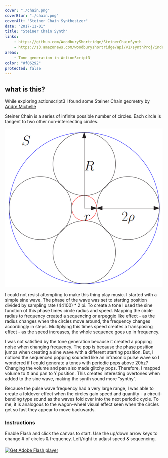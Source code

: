 ```yaml
---
cover: "./chain.png"
coverBlur: "./chain.png"
coverAlt: "Steiner Chain Synthesizer"
date: "2017-11-01"
title: "Steiner Chain Synth"
links:
    - https://github.com/WoodburyShortridge/SteinerChainSynth
    - https://s3.amazonaws.com/woodburyshortridge/api/v1/synthProj/index.html
areas:
    - Tone generation in ActionScript3
color: "#f06292"
protected: false
---
```


## what is this?
While exploring actionscript3 I found some Steiner Chain geometry by [Andre Michelle](http://andre-michelle.com)

Steiner Chain is a series of infinite possible number of circles. Each circle is tangent to two other non-intersecting circles. 

![Steiner Chain Geometry](./chaing.png)

I could not resist attempting to make this thing play music. I started with a simple sine wave. The phase of the wave was set to starting position divided by sampling rate (44100) * 2 pi. To create a tone I used the sine function of this phase times circle radius and speed.  Mapping the circle radius to frequency created a sequencing or arpeggio like effect - as the radius changes when the circles move around, the frequency changes accordingly in steps. Multiplying this times speed creates a transposing effect - as the speed increases, the whole sequence goes up in frequency.

I was not satisfied by the tone generation because it created a popping noise when changing frequency. The pop is because the phase position jumps when creating a sine wave with a different starting position. But, I noticed the sequenced popping sounded like an infrasonic pulse wave so I wondered if I could generate a tones with periodic pops above 20hz? Changing the volume and pan also made glitchy pops. Therefore, I mapped volume to X and pan to Y position. This creates interesting overtones when added to the sine wave, making the synth sound more “synthy”.

Because the pulse wave frequency had a very large range, I was able to create a foldover effect when the circles gain speed and quantity - a circuit-bending type sound as the waves fold over into the next periodic cycle. To me, it is analogous to the wagon-wheel visual effect seen when the circles get so fast they appear to move backwards.

### Instructions

Enable Flash and click the canvas to start. Use the up/down arrow keys to change # of circles & frequency. Left/right to adjust speed & sequencing.

<div id="flashContent">
			<object classid="clsid:d27cdb6e-ae6d-11cf-96b8-444553540000" width="600" height="600" id="synthProj" align="middle">
				<param name="movie" value="https://s3.amazonaws.com/woodburyshortridge/api/v1/synthProj/synthProj.swf" />
				<param name="quality" value="high" />
				<param name="bgcolor" value="#000000" />
				<param name="play" value="true" />
				<param name="loop" value="true" />
				<param name="wmode" value="window" />
				<param name="scale" value="showall" />
				<param name="menu" value="true" />
				<param name="devicefont" value="false" />
				<param name="salign" value="" />
				<param name="allowScriptAccess" value="sameDomain" />
				<!--[if !IE]>-->
				<object type="application/x-shockwave-flash" data="https://s3.amazonaws.com/woodburyshortridge/api/v1/synthProj/synthProj.swf" width="600" height="600">
					<param name="movie" value="https://s3.amazonaws.com/woodburyshortridge/api/v1/synthProj/synthProj.swf" />
					<param name="quality" value="high" />
					<param name="bgcolor" value="#000000" />
					<param name="play" value="true" />
					<param name="loop" value="true" />
					<param name="wmode" value="window" />
					<param name="scale" value="showall" />
					<param name="menu" value="true" />
					<param name="devicefont" value="false" />
					<param name="salign" value="" />
					<param name="allowScriptAccess" value="sameDomain" />
					<!--<![endif]-->
					<a href="http://www.adobe.com/go/getflash">
						<img src="http://www.adobe.com/images/shared/download_buttons/get_flash_player.gif" alt="Get Adobe Flash player" />
					</a>
					<!--[if !IE]>-->
				</object>
				<!--<![endif]-->
			</object>
		</div>
